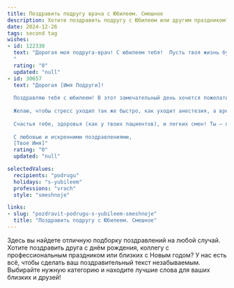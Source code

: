 ```yaml
---
title: Поздравить подругу врача с Юбилеем. Смешное
description: Хотите поздравить подругу с Юбилеем или другим праздником? Наш ИИ создаст незабываемое поздравление, а вы обязательно выделитесь среди других.  
date: 2024-12-26
tags: second tag
wishes:
- id: 122330
  text: "Дорогая моя подруга-врач! С юбилеем тебя!  Пусть твоя жизнь будет такой же яркой и насыщенной, как твой рабочий график, только без бессонных ночей и бесконечных дежурств (ну, почти!).  Желаю тебе океан позитива, горы счастья, и чтобы все твои пациенты были здоровы,  а еще – чтобы  тебе хватало сил лечить не только их, но и  мои душевные раны от  несправедливости жизни (шутка, конечно, но на всякий случай!).  С юбилеем!
  "
  rating: "0"
  updated: "null"
- id: 30657
  text: "Дорогая [Имя Подруги]!
  
  Поздравляю тебя с юбилеем! В этот замечательный день хочется пожелать тебе, чтобы в жизни было столько счастья, сколько у тебя в аптечке таблеток! Пусть твои пациенты всегда выздоравливают быстрее, чем ты успеваешь заполнить их карточки, а коллеги завидуют твоему таланту не только лечить, но и шикарно шутить!
  
  Желаю, чтобы стресс уходил так же быстро, как уходит анестезия, а время проводимое за работой, приносило только радость и вдохновение. Пусть в твоем доме всегда будет уютно, как в теплой больничной палате, но без запаха лекарств!
  
  Счастья тебе, здоровья (как у твоих пациентов), и легких смен! Ты — лучший врач, и праздновать юбилей с такой подругой — одна радость!
  
  С любовью и искренними поздравлениями,
  [Твое Имя]"
  rating: "0"
  updated: "null"

selectedValues:
  recipients: "podrugu"
  holidays: "s-yubileem"
  professions: "vrach"
  style: "smeshnoje"

links:
- slug: "pozdravit-podrugu-s-yubileem-smeshnoje"
  title: "Поздравить подругу с Юбилеем. Смешное"
---
```


Здесь вы найдете отличную подборку поздравлений на любой случай.
Хотите поздравить друга с днём рождения, коллегу с профессиональным праздником или близких с Новым годом? У нас есть всё, чтобы сделать ваш поздравительный текст незабываемым. Выбирайте нужную категорию и находите лучшие слова для ваших близких и друзей!
